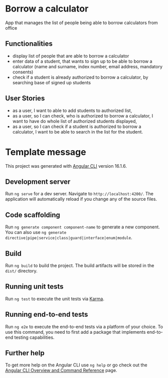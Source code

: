 # Borrow a calculator
App that manages the list of people being able to borrow calculators from office

## Functionalities
 - display list of people that are able to borrow a calculator
 - enter data of a student, that wants to sign up to be able to borrow a calculator (name and surname, index number, email address, mandatory consents)
 - check if a student is already authorized to borrow a calculator, by searching base of signed up students

## User Stories
- as a user, I want to able to add students to authorized list,
- as a user, so I can check, who is authorized to borrow a calculator, I want to have do whole list of authorized students displayed,
- as a user, so I can check if a student is authorized to borrow a calculator, I want to be able to search in the list for the student.

# Template message
This project was generated with [Angular CLI](https://github.com/angular/angular-cli) version 16.1.6.

## Development server

Run `ng serve` for a dev server. Navigate to `http://localhost:4200/`. The application will automatically reload if you change any of the source files.

## Code scaffolding

Run `ng generate component component-name` to generate a new component. You can also use `ng generate directive|pipe|service|class|guard|interface|enum|module`.

## Build

Run `ng build` to build the project. The build artifacts will be stored in the `dist/` directory.

## Running unit tests

Run `ng test` to execute the unit tests via [Karma](https://karma-runner.github.io).

## Running end-to-end tests

Run `ng e2e` to execute the end-to-end tests via a platform of your choice. To use this command, you need to first add a package that implements end-to-end testing capabilities.

## Further help

To get more help on the Angular CLI use `ng help` or go check out the [Angular CLI Overview and Command Reference](https://angular.io/cli) page.
